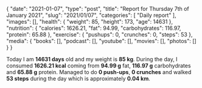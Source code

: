{
    "date": "2021-01-07",
    "type": "post",
    "title": "Report for Thursday 7th of January 2021",
    "slug": "2021\/01\/07",
    "categories": [
        "Daily report"
    ],
    "images": [],
    "health": {
        "weight": 85,
        "height": 173,
        "age": 14631
    },
    "nutrition": {
        "calories": 1626.21,
        "fat": 94.99,
        "carbohydrates": 116.97,
        "protein": 65.88
    },
    "exercise": {
        "pushups": 0,
        "crunches": 0,
        "steps": 53
    },
    "media": {
        "books": [],
        "podcast": [],
        "youtube": [],
        "movies": [],
        "photos": []
    }
}

Today I am <strong>14631 days</strong> old and my weight is <strong>85 kg</strong>. During the day, I consumed <strong>1626.21 kcal</strong> coming from <strong>94.99 g</strong> fat, <strong>116.97 g</strong> carbohydrates and <strong>65.88 g</strong> protein. Managed to do <strong>0 push-ups</strong>, <strong>0 crunches</strong> and walked <strong>53 steps</strong> during the day which is approximately <strong>0.04 km</strong>.